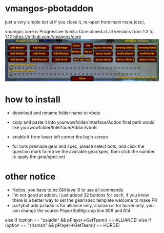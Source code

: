# vmangos-pbotaddon
  just a very simple bot ui
  if you close it, re-open from main menu(esc),
  
  vmangos core is Progressive Vanilla Core aimed at all versions from 1.2 to 1.12
  https://github.com/vmangos/core
![UI](https://github.com/coolzoom/vmangos-pbotaddon/blob/master/bots.jpg)

# how to install
- download and rename folder name to vbots
- copy and paste it into yourwowfolder/Interface/Addon
  final path would like yourwowfolder/Interface/Addon/vbots
- enable it from lower left corner the login screen

- for bots premade gear and spec, please select bots, and click the question mark to retrive the available gear/spec, then click the number to apply the gear/spec set


# other notice
- Notice, you have to be GM level 6 to use all commands
- I'm not good at addon, i just added 32 buttons for each, if you know there is a better way to set the gear/spec template welcome to make PR
- partybot add paladin is for alliance only, shaman is for horde only, you can change the source PlayerBotMgr.cpp line 806 and 814

else if (option == "paladin" && pPlayer->GetTeam() == ALLIANCE)
else if (option == "shaman" && pPlayer->GetTeam() == HORDE)

